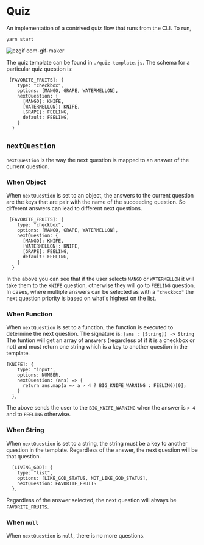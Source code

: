 # Quiz

An implementation of a contrived quiz flow that runs from the CLI. To run,
```
yarn start
```
![ezgif com-gif-maker](https://user-images.githubusercontent.com/2926126/175872906-5d542aa0-681c-4f61-89b7-486de09a6528.gif)


The quiz template can be found in `./quiz-template.js`. The schema for a particular quiz question is:

```
 [FAVORITE_FRUITS]: {
    type: "checkbox",
    options: [MANGO, GRAPE, WATERMELLON],
    nextQuestion: {
      [MANGO]: KNIFE,
      [WATERMELLON]: KNIFE,
      [GRAPE]: FEELING,
      default: FEELING,
    }
  }
```

## `nextQuestion`

`nextQuestion` is the way the next question is mapped to an answer of the current question. 

### When Object

When `nextQuestion` is set to an object, the answers to the current question are the keys that are pair with the name of the succeeding question. So different answers can lead to different next questions.
```
 [FAVORITE_FRUITS]: {
    type: "checkbox",
    options: [MANGO, GRAPE, WATERMELLON],
    nextQuestion: {
      [MANGO]: KNIFE,
      [WATERMELLON]: KNIFE,
      [GRAPE]: FEELING,
      default: FEELING,
    }
  }
```
In the above you can see that if the user selects `MANGO` or `WATERMELLON` it will take them to the `KNIFE` question, otherwise they will go to `FEELING` question. In cases, where multiple answers can be selected as with a `"checkbox"` the next question priority is based on what's highest on the list. 

### When Function

When `nextQuestion` is set to a function, the function is executed to determine the next question. The signature is:
`(ans : [String]) -> String` 
The funtion will get an array of answers (regardless of if it is a checkbox or not) and must return one string which is a key to another question in the template.
```
[KNIFE]: {
    type: "input",
    options: NUMBER,
    nextQuestion: (ans) => {
      return ans.map(a => a > 4 ? BIG_KNIFE_WARNING : FEELING)[0];
    }
  },
```
The above sends the user to the `BIG_KNIFE_WARNING` when the answer is `> 4` and to `FEELING` otherwise.

### When String

When `nextQuestion` is set to a string, the string must be a key to another question in the template. Regardless of the answer, the next question will be that question.

```
  [LIVING_GOD]: {
    type: "list",
    options: [LIKE_GOD_STATUS, NOT_LIKE_GOD_STATUS],
    nextQuestion: FAVORITE_FRUITS
  },
```
Regardless of the answer selected, the next question will always be `FAVORITE_FRUITS`.

### When `null`

When `nextQuestion` is `null`, there is no more questions. 
